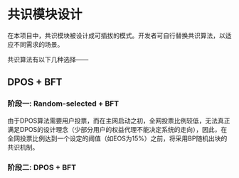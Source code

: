 # 共识模块设计
在本项目中，共识模块被设计成可插拔的模式。开发者可自行替换共识算法，以适应不同需求的场景。

共识算法有以下几种选择——

## DPOS + BFT
### 阶段一: Random-selected + BFT
由于DPOS算法需要用户投票，而在主网启动之初，全网投票比例较低，无法真正满足DPOS的设计理念（少部分用户的权益代理不能决定系统的走向），因此，在全网投票比例达到一个设定的阈值（如EOS为15%）之前，将采用BP随机出块的共识机制。

### 阶段二: DPOS + BFT
